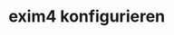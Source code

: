 # exim4 konfigurieren

[.source]: https://www.linux-tips-and-tricks.de/de/raspibackupcategoried/573-exim4-konfigurieren
